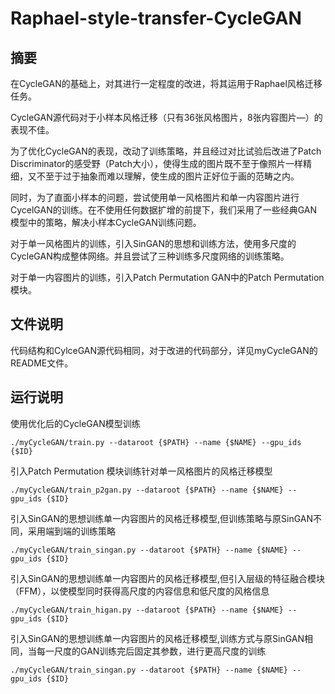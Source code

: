 # Raphael-style-transfer-CycleGAN

## 摘要

在CycleGAN的基础上，对其进行一定程度的改进，将其运用于Raphael风格迁移任务。

CycleGAN源代码对于小样本风格迁移（只有36张风格图片，8张内容图片—）的表现不佳。

为了优化CycleGAN的表现，改动了训练策略，并且经过对比试验后改进了Patch Discriminator的感受野（Patch大小），使得生成的图片既不至于像照片一样精细，又不至于过于抽象而难以理解，使生成的图片正好位于画的范畴之内。

同时，为了直面小样本的问题，尝试使用单一风格图片和单一内容图片进行CycelGAN的训练。在不使用任何数据扩增的前提下，我们采用了一些经典GAN模型中的策略，解决小样本CycleGAN训练问题。

对于单一风格图片的训练，引入SinGAN的思想和训练方法，使用多尺度的CycleGAN构成整体网络。并且尝试了三种训练多尺度网络的训练策略。

对于单一内容图片的训练，引入Patch Permutation GAN中的Patch Permutation模块。


## 文件说明

代码结构和CylceGAN源代码相同，对于改进的代码部分，详见myCycleGAN的README文件。

## 运行说明


使用优化后的CycleGAN模型训练
```
./myCycleGAN/train.py --dataroot {$PATH} --name {$NAME} --gpu_ids {$ID}
```

引入Patch Permutation 模块训练针对单一风格图片的风格迁移模型
```
./myCycleGAN/train_p2gan.py --dataroot {$PATH} --name {$NAME} --gpu_ids {$ID}
```

引入SinGAN的思想训练单一内容图片的风格迁移模型,但训练策略与原SinGAN不同，采用端到端的训练策略
```
./myCycleGAN/train_singan.py --dataroot {$PATH} --name {$NAME} --gpu_ids {$ID}
```

引入SinGAN的思想训练单一内容图片的风格迁移模型,但引入层级的特征融合模块（FFM），以使模型同时获得高尺度的内容信息和低尺度的风格信息
```
./myCycleGAN/train_higan.py --dataroot {$PATH} --name {$NAME} --gpu_ids {$ID}
```

引入SinGAN的思想训练单一内容图片的风格迁移模型,训练方式与原SinGAN相同，当每一尺度的GAN训练完后固定其参数，进行更高尺度的训练
```
./myCycleGAN/train_singan.py --dataroot {$PATH} --name {$NAME} --gpu_ids {$ID}
```

